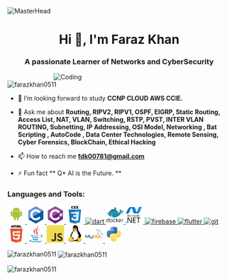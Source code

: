 ![MasterHead](https://i.ibb.co/K6VyGWk/banner.jpg)
<h1 align="center">Hi 👋, I'm Faraz Khan</h1>
<h3 align="center">A passionate Learner of Networks and CyberSecurity </h3>
<img align="right" alt="Coding" width="400" src="https://user-images.githubusercontent.com/48574130/118494691-0edbae00-b740-11eb-9b33-96acd66602dc.gif">

<p align="left"> <img src="https://komarev.com/ghpvc/?username=farazkhan0511&label=Profile%20views&color=0e75b6&style=flat" alt="farazkhan0511" /> </p>

- 👯 I’m looking forward to study **CCNP CLOUD AWS CCIE.**

- 💬 Ask me about **Routing, RIPV2, RIPV1, OSPF, EIGRP, Static Routing, Access List, NAT, VLAN, Switching, RSTP, PVST, INTER VLAN ROUTING, Subnetting, IP Addressing, OSI Model, Networking , Bat Scripting , AutoCode , Data Center Technologies, Remote Sensing, Cyber Forensics, BlockChain, Ethical Hacking**

- 📫 How to reach me **fdk00781@gmail.com**

- ⚡ Fun fact ** Q* AI is the Future. **

<p align="left">
</p>

<h3 align="left">Languages and Tools:</h3>
<p align="left"> <a href="https://developer.android.com" target="_blank" rel="noreferrer"> <img src="https://raw.githubusercontent.com/devicons/devicon/master/icons/android/android-original-wordmark.svg" alt="android" width="40" height="40"/> </a> <a href="https://www.cprogramming.com/" target="_blank" rel="noreferrer"> <img src="https://raw.githubusercontent.com/devicons/devicon/master/icons/c/c-original.svg" alt="c" width="40" height="40"/> </a> <a href="https://www.w3schools.com/cs/" target="_blank" rel="noreferrer"> <img src="https://raw.githubusercontent.com/devicons/devicon/master/icons/csharp/csharp-original.svg" alt="csharp" width="40" height="40"/> </a> <a href="https://www.w3schools.com/css/" target="_blank" rel="noreferrer"> <img src="https://raw.githubusercontent.com/devicons/devicon/master/icons/css3/css3-original-wordmark.svg" alt="css3" width="40" height="40"/> </a> <a href="https://dart.dev" target="_blank" rel="noreferrer"> <img src="https://www.vectorlogo.zone/logos/dartlang/dartlang-icon.svg" alt="dart" width="40" height="40"/> </a> <a href="https://www.docker.com/" target="_blank" rel="noreferrer"> <img src="https://raw.githubusercontent.com/devicons/devicon/master/icons/docker/docker-original-wordmark.svg" alt="docker" width="40" height="40"/> </a> <a href="https://dotnet.microsoft.com/" target="_blank" rel="noreferrer"> <img src="https://raw.githubusercontent.com/devicons/devicon/master/icons/dot-net/dot-net-original-wordmark.svg" alt="dotnet" width="40" height="40"/> </a> <a href="https://firebase.google.com/" target="_blank" rel="noreferrer"> <img src="https://www.vectorlogo.zone/logos/firebase/firebase-icon.svg" alt="firebase" width="40" height="40"/> </a> <a href="https://flutter.dev" target="_blank" rel="noreferrer"> <img src="https://www.vectorlogo.zone/logos/flutterio/flutterio-icon.svg" alt="flutter" width="40" height="40"/> </a> <a href="https://git-scm.com/" target="_blank" rel="noreferrer"> <img src="https://www.vectorlogo.zone/logos/git-scm/git-scm-icon.svg" alt="git" width="40" height="40"/> </a> <a href="https://www.w3.org/html/" target="_blank" rel="noreferrer"> <img src="https://raw.githubusercontent.com/devicons/devicon/master/icons/html5/html5-original-wordmark.svg" alt="html5" width="40" height="40"/> </a> <a href="https://www.java.com" target="_blank" rel="noreferrer"> <img src="https://raw.githubusercontent.com/devicons/devicon/master/icons/java/java-original.svg" alt="java" width="40" height="40"/> </a> <a href="https://developer.mozilla.org/en-US/docs/Web/JavaScript" target="_blank" rel="noreferrer"> <img src="https://raw.githubusercontent.com/devicons/devicon/master/icons/javascript/javascript-original.svg" alt="javascript" width="40" height="40"/> </a> <a href="https://www.linux.org/" target="_blank" rel="noreferrer"> <img src="https://raw.githubusercontent.com/devicons/devicon/master/icons/linux/linux-original.svg" alt="linux" width="40" height="40"/> </a> <a href="https://www.mysql.com/" target="_blank" rel="noreferrer"> <img src="https://raw.githubusercontent.com/devicons/devicon/master/icons/mysql/mysql-original-wordmark.svg" alt="mysql" width="40" height="40"/> </a> <a href="https://www.python.org" target="_blank" rel="noreferrer"> <img src="https://raw.githubusercontent.com/devicons/devicon/master/icons/python/python-original.svg" alt="python" width="40" height="40"/> </a> </p>

<p><img align="left" src="https://github-readme-stats.vercel.app/api/top-langs?username=farazkhan0511&show_icons=true&locale=en&layout=compact" alt="farazkhan0511" /></p>

<p>&nbsp;<img align="center" src="https://github-readme-stats.vercel.app/api?username=farazkhan0511&show_icons=true&locale=en" alt="farazkhan0511" /></p>

<p><img align="center" src="https://github-readme-streak-stats.herokuapp.com/?user=farazkhan0511&" alt="farazkhan0511" /></p>
